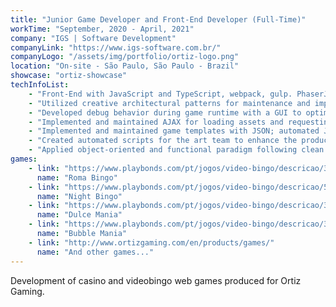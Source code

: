 ```yaml
---
title: "Junior Game Developer and Front-End Developer (Full-Time)"
workTime: "September, 2020 - April, 2021"
company: "IGS | Software Development"
companyLink: "https://www.igs-software.com.br/"
companyLogo: "/assets/img/portfolio/ortiz-logo.png"
location: "On-site - São Paulo, São Paulo - Brazil"
showcase: "ortiz-showcase"
techInfoList:
    - "Front-End with JavaScript and TypeScript, webpack, gulp. PhaserJS is the main framework."
    - "Utilized creative architectural patterns for maintenance and implementations in the company's proprietary game framework built on top of PhaserJS."
    - "Developed debug behavior during game runtime with a GUI to optimize game production and maintenance."
    - "Implemented and maintained AJAX for loading assets and requesting draw values, player data, etc."
    - "Implemented and maintained game templates with JSON; automated JSON behaviors for each game; script loading for each game with lazy load."
    - "Created automated scripts for the art team to enhance the production of game art resources."
    - "Applied object-oriented and functional paradigm following clean code and SOLID principles."
games:
    - link: "https://www.playbonds.com/pt/jogos/video-bingo/descricao/3726/Roma_Bingo"
      name: "Roma Bingo"
    - link: "https://www.playbonds.com/pt/jogos/video-bingo/descricao/5227/Night_Bingo"
      name: "Night Bingo"
    - link: "https://www.playbonds.com/pt/jogos/video-bingo/descricao/3460/Dulce_Mania"
      name: "Dulce Mania"
    - link: "https://www.playbonds.com/pt/jogos/video-bingo/descricao/3460/Bubble_Mania"
      name: "Bubble Mania"
    - link: "http://www.ortizgaming.com/en/products/games/"
      name: "And other games..."
---
```


Development of casino and videobingo web games produced for Ortiz Gaming.

